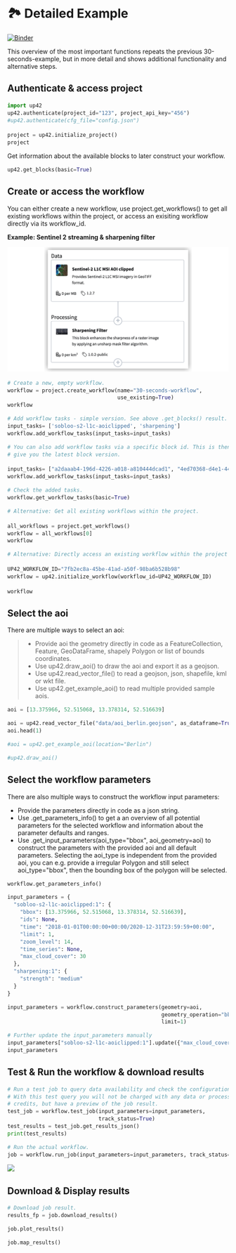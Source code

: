# :national_park: Detailed Example

[![Binder](https://mybinder.org/badge_logo.svg)](https://mybinder.org/v2/gh/up42/up42-py/master?filepath=examples%2Fguides%2Ftdetailed-example.ipynb)

This overview of the most important functions repeats the previous 30-seconds-example, but in more detail and shows additional functionality and alternative steps.

## Authenticate & access project


```python
import up42
up42.authenticate(project_id="123", project_api_key="456")
#up42.authenticate(cfg_file="config.json")

project = up42.initialize_project()
project
```

Get information about the available blocks to later construct your workflow.


```python
up42.get_blocks(basic=True)
```

## Create or access the workflow
You can either create a new workflow, use project.get_workflows() to get all existing workflows within the project, or access an exisiting workflow directly via its workflow_id.

**Example: Sentinel 2 streaming & sharpening filter**

![](assets/workflow.png)


```python
# Create a new, empty workflow.
workflow = project.create_workflow(name="30-seconds-workflow", 
                                   use_existing=True)
workflow
```


```python
# Add workflow tasks - simple version. See above .get_blocks() result.
input_tasks= ['sobloo-s2-l1c-aoiclipped', 'sharpening']
workflow.add_workflow_tasks(input_tasks=input_tasks)
```

```python
# You can also add workflow tasks via a specific block id. This is then tied to a specific block version, whereas adding it by block name will always 
# give you the latest block version.

input_tasks= ["a2daaab4-196d-4226-a018-a810444dcad1", "4ed70368-d4e1-4462-bef6-14e768049471"]
workflow.add_workflow_tasks(input_tasks=input_tasks)
```

```python
# Check the added tasks.
workflow.get_workflow_tasks(basic=True)
```


```python
# Alternative: Get all existing workflows within the project.

all_workflows = project.get_workflows()
workflow = all_workflows[0]
workflow
```


```python
# Alternative: Directly access an existing workflow within the project by its workflow_id

UP42_WORKFLOW_ID="7fb2ec8a-45be-41ad-a50f-98ba6b528b98"
workflow = up42.initialize_workflow(workflow_id=UP42_WORKFLOW_ID)

workflow
```

## Select the aoi

There are multiple ways to select an aoi:  
> - Provide aoi the geometry directly in code as a FeatureCollection, Feature, GeoDataFrame, shapely Polygon or list of bounds coordinates.  
> - Use up42.draw_aoi() to draw the aoi and export it as a geojson.  
> - Use up42.read_vector_file() to read a geojson, json, shapefile, kml or wkt file.  
> - Use up42.get_example_aoi() to read multiple provided sample aois.  


```python
aoi = [13.375966, 52.515068, 13.378314, 52.516639]
```


```python
aoi = up42.read_vector_file("data/aoi_berlin.geojson", as_dataframe=True)
aoi.head(1)
```


```python
#aoi = up42.get_example_aoi(location="Berlin")
```


```python
#up42.draw_aoi()
```

## Select the workflow parameters

There are also multiple ways to construct the workflow input parameters:  
* Provide the parameters directly in code as a json string.  
* Use .get_parameters_info() to get a an overview of all potential parameters for the 
selected workflow and information about the parameter defaults and ranges.   
* Use .get_input_parameters(aoi_type="bbox", aoi_geometry=aoi) to construct the parameters 
with the provided aoi and all default parameters. Selecting the aoi_type is independent 
from the provided aoi, you can e.g. provide a irregular Polygon and still select aoi_type="bbox", 
then the bounding box of the polygon will be selected.  


```python
workflow.get_parameters_info()
```


```python
input_parameters = {
  "sobloo-s2-l1c-aoiclipped:1": {
    "bbox": [13.375966, 52.515068, 13.378314, 52.516639],
    "ids": None,
    "time": "2018-01-01T00:00:00+00:00/2020-12-31T23:59:59+00:00",
    "limit": 1,
    "zoom_level": 14,
    "time_series": None,
    "max_cloud_cover": 30
  },
  "sharpening:1": {
    "strength": "medium"
  }
}
```


```python
input_parameters = workflow.construct_parameters(geometry=aoi, 
                                                 geometry_operation="bbox", 
                                                 limit=1)
```


```python
# Further update the input_parameters manually
input_parameters["sobloo-s2-l1c-aoiclipped:1"].update({"max_cloud_cover":60})
input_parameters
```



## Test & Run the workflow & download results

```python
# Run a test job to query data availability and check the configuration.
# With this test query you will not be charged with any data or processing 
# credits, but have a preview of the job result.
test_job = workflow.test_job(input_parameters=input_parameters, 
                             track_status=True)
test_results = test_job.get_results_json()
print(test_results)
```


```python
# Run the actual workflow.
job = workflow.run_job(input_parameters=input_parameters, track_status=True)
```

![](assets/job_running.png)

## Download & Display results

```python
# Download job result.
results_fp = job.download_results()
```


```python
job.plot_results()
```


```python
job.map_results()
```
